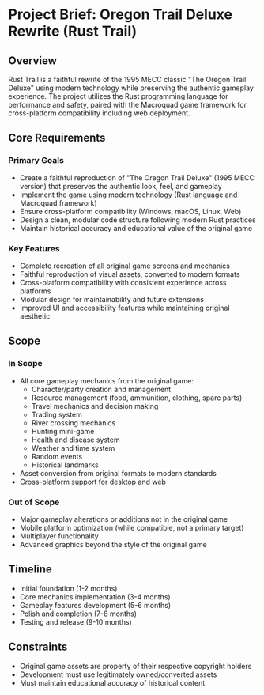 # Project Brief: Oregon Trail Deluxe Rewrite (Rust Trail)

## Overview
Rust Trail is a faithful rewrite of the 1995 MECC classic "The Oregon Trail Deluxe" using modern technology while preserving the authentic gameplay experience. The project utilizes the Rust programming language for performance and safety, paired with the Macroquad game framework for cross-platform compatibility including web deployment.

## Core Requirements

### Primary Goals
- Create a faithful reproduction of "The Oregon Trail Deluxe" (1995 MECC version) that preserves the authentic look, feel, and gameplay
- Implement the game using modern technology (Rust language and Macroquad framework)
- Ensure cross-platform compatibility (Windows, macOS, Linux, Web)
- Design a clean, modular code structure following modern Rust practices
- Maintain historical accuracy and educational value of the original game

### Key Features
- Complete recreation of all original game screens and mechanics
- Faithful reproduction of visual assets, converted to modern formats
- Cross-platform compatibility with consistent experience across platforms
- Modular design for maintainability and future extensions
- Improved UI and accessibility features while maintaining original aesthetic

## Scope

### In Scope
- All core gameplay mechanics from the original game:
  - Character/party creation and management
  - Resource management (food, ammunition, clothing, spare parts)
  - Travel mechanics and decision making
  - Trading system
  - River crossing mechanics
  - Hunting mini-game
  - Health and disease system
  - Weather and time system
  - Random events
  - Historical landmarks
- Asset conversion from original formats to modern standards
- Cross-platform support for desktop and web

### Out of Scope
- Major gameplay alterations or additions not in the original game
- Mobile platform optimization (while compatible, not a primary target)
- Multiplayer functionality
- Advanced graphics beyond the style of the original game

## Timeline
- Initial foundation (1-2 months)
- Core mechanics implementation (3-4 months)
- Gameplay features development (5-6 months)
- Polish and completion (7-8 months)
- Testing and release (9-10 months)

## Constraints
- Original game assets are property of their respective copyright holders
- Development must use legitimately owned/converted assets
- Must maintain educational accuracy of historical content